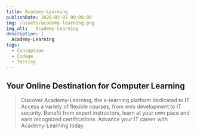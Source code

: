 ```yaml
---
title: Academy-Learning
publishDate: 2020-03-02 00:00:00
img: /assets/academy-learning.png
img_alt:   Academy-Learning
description: |
  Academy-Learning
tags:
  - Conception
  - Codage
  - Testing
---
```

## Your Online Destination for Computer Learning

> Discover Academy-Learning, the e-learning platform dedicated to IT. Access a variety of flexible courses, from web development to IT security. Benefit from expert instructors, learn at your own pace and earn recognized certifications. Advance your IT career with Academy-Learning today.